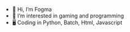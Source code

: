 - 👋 Hi, I’m Fogma
- 👀 I’m interested in gaming and  programming
- 🖥️ Coding in Python, Batch, Html, Javascript

<!---
FogmaLOL/FogmaLOL is a ✨ special ✨ repository because its `README.md` (this file) appears on your GitHub profile.
You can click the Preview link to take a look at your changes.
--->
